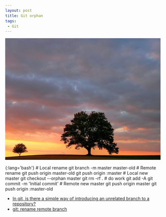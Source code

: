 ```yaml
---
layout: post
title: Git orphan
tags:
 - Git
---
```


![width1](/images/2012/git.jpg)

{:lang='bash'}
	# Local rename
	git branch -m master master-old
	# Remote rename
	git push origin master-old
	git push origin :master
	# Local new master
	git checkout --orphan master
	git rm -rf .
	# do work
	git add -A
	git commit -m 'Initial commit'
	# Remote new master
	git push origin master
	git push origin :master-old

* [In git, is there a simple way of introducing an unrelated branch to a repository?][i]
* [git: rename remote branch](http://stackoverflow.com/q/1526794)

[i]:http://stackoverflow.com/questions/1384325
